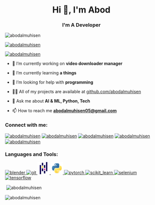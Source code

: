 <h1 align="center">Hi 👋, I'm Abod</h1>
<h3 align="center">I'm A Developer</h3>

<p align="left"> <img src="https://komarev.com/ghpvc/?username=abodalmuhisen&label=Profile%20views&color=0e75b6&style=flat" alt="abodalmuhisen" /> </p>

<p align="left"> <a href="https://github.com/ryo-ma/github-profile-trophy"><img src="https://github-profile-trophy.vercel.app/?username=abodalmuhisen" alt="abodalmuhisen" /></a> </p>

<p align="left"> <a href="https://twitter.com/abodalmuhisen" target="blank"><img src="https://img.shields.io/twitter/follow/abodalmuhisen?logo=twitter&style=for-the-badge" alt="abodalmuhisen" /></a> </p>

- 🔭 I’m currently working on **video downloader manager**

- 🌱 I’m currently learning **a things**

- 🤝 I’m looking for help with **programming**

- 👨‍💻 All of my projects are available at [github.com/abodalmuhisen](github.com/abodalmuhisen)

- 💬 Ask me about **AI & ML, Python, Tech**

- 📫 How to reach me **abodalmuhisen05@gmail.com**

<h3 align="left">Connect with me:</h3>
<p align="left">
<a href="https://twitter.com/abodalmuhisen" target="blank"><img align="center" src="https://raw.githubusercontent.com/rahuldkjain/github-profile-readme-generator/master/src/images/icons/Social/twitter.svg" alt="abodalmuhisen" height="30" width="40" /></a>
<a href="https://linkedin.com/in/abodalmuhisen" target="blank"><img align="center" src="https://raw.githubusercontent.com/rahuldkjain/github-profile-readme-generator/master/src/images/icons/Social/linked-in-alt.svg" alt="abodalmuhisen" height="30" width="40" /></a>
<a href="https://fb.com/abodalmuhisen" target="blank"><img align="center" src="https://raw.githubusercontent.com/rahuldkjain/github-profile-readme-generator/master/src/images/icons/Social/facebook.svg" alt="abodalmuhisen" height="30" width="40" /></a>
<a href="https://instagram.com/abodalmuhisen" target="blank"><img align="center" src="https://raw.githubusercontent.com/rahuldkjain/github-profile-readme-generator/master/src/images/icons/Social/instagram.svg" alt="abodalmuhisen" height="30" width="40" /></a>
<a href="https://www.youtube.com/c/abodalmuhisen" target="blank"><img align="center" src="https://raw.githubusercontent.com/rahuldkjain/github-profile-readme-generator/master/src/images/icons/Social/youtube.svg" alt="abodalmuhisen" height="30" width="40" /></a>
</p>

<h3 align="left">Languages and Tools:</h3>
<p align="left"> <a href="https://www.blender.org/" target="_blank" rel="noreferrer"> <img src="https://download.blender.org/branding/community/blender_community_badge_white.svg" alt="blender" width="40" height="40"/> </a> <a href="https://git-scm.com/" target="_blank" rel="noreferrer"> <img src="https://www.vectorlogo.zone/logos/git-scm/git-scm-icon.svg" alt="git" width="40" height="40"/> </a> <a href="https://pandas.pydata.org/" target="_blank" rel="noreferrer"> <img src="https://raw.githubusercontent.com/devicons/devicon/2ae2a900d2f041da66e950e4d48052658d850630/icons/pandas/pandas-original.svg" alt="pandas" width="40" height="40"/> </a> <a href="https://www.python.org" target="_blank" rel="noreferrer"> <img src="https://raw.githubusercontent.com/devicons/devicon/master/icons/python/python-original.svg" alt="python" width="40" height="40"/> </a> <a href="https://pytorch.org/" target="_blank" rel="noreferrer"> <img src="https://www.vectorlogo.zone/logos/pytorch/pytorch-icon.svg" alt="pytorch" width="40" height="40"/> </a> <a href="https://scikit-learn.org/" target="_blank" rel="noreferrer"> <img src="https://upload.wikimedia.org/wikipedia/commons/0/05/Scikit_learn_logo_small.svg" alt="scikit_learn" width="40" height="40"/> </a> <a href="https://www.selenium.dev" target="_blank" rel="noreferrer"> <img src="https://raw.githubusercontent.com/detain/svg-logos/780f25886640cef088af994181646db2f6b1a3f8/svg/selenium-logo.svg" alt="selenium" width="40" height="40"/> </a> <a href="https://www.tensorflow.org" target="_blank" rel="noreferrer"> <img src="https://www.vectorlogo.zone/logos/tensorflow/tensorflow-icon.svg" alt="tensorflow" width="40" height="40"/> </a> </p>

<p>&nbsp;<img align="center" src="https://github-readme-stats.vercel.app/api?username=abodalmuhisen&show_icons=true&locale=en" alt="abodalmuhisen" /></p>

<p><img align="center" src="https://github-readme-streak-stats.herokuapp.com/?user=abodalmuhisen&" alt="abodalmuhisen" /></p>
